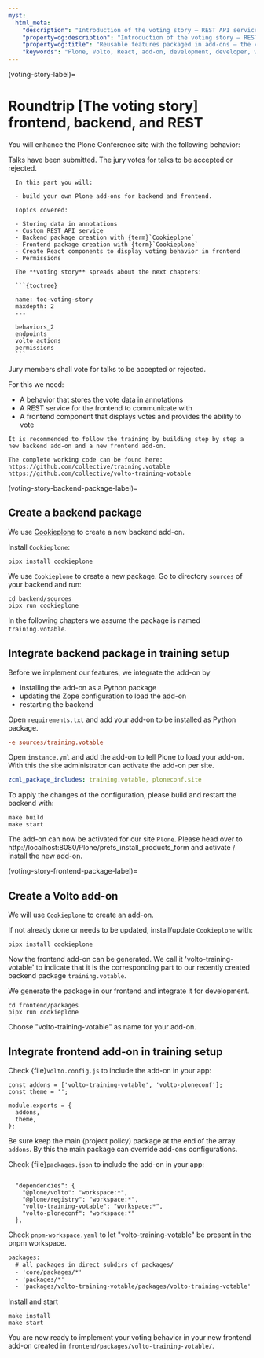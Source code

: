 ```yaml
---
myst:
  html_meta:
    "description": "Introduction of the voting story – REST API services and React components"
    "property=og:description": "Introduction of the voting story – REST API services and React components"
    "property=og:title": "Reusable features packaged in add-ons – the voting story"
    "keywords": "Plone, Volto, React, add-on, development, developer, women in IT, REST API"
---
```



(voting-story-label)=

# Roundtrip [The voting story] frontend, backend, and REST

You will enhance the Plone Conference site with the following behavior:

Talks have been submitted.
The jury votes for talks to be accepted or rejected.

````{card}
  In this part you will:
  
  - build your own Plone add-ons for backend and frontend.
  
  Topics covered:
  
  - Storing data in annotations
  - Custom REST API service
  - Backend package creation with {term}`Cookieplone`
  - Frontend package creation with {term}`Cookieplone`
  - Create React components to display voting behavior in frontend
  - Permissions
  
  The **voting story** spreads about the next chapters:
  
  ```{toctree}
  ---
  name: toc-voting-story
  maxdepth: 2
  ---

  behaviors_2
  endpoints
  volto_actions
  permissions
  ```
````


Jury members shall vote for talks to be accepted or rejected.

For this we need:

- A behavior that stores the vote data in annotations
- A REST service for the frontend to communicate with
- A frontend component that displays votes and provides the ability to vote

```{note}
It is recommended to follow the training by building step by step a new backend add-on and a new frontend add-on.

The complete working code can be found here:
https://github.com/collective/training.votable
https://github.com/collective/volto-training-votable
```


(voting-story-backend-package-label)=

## Create a backend package

We use [Cookieplone](https://github.com/plone/cookieplone) to create a new backend add-on.

Install `Cookieplone`:

```shell
pipx install cookieplone
```

We use `Cookieplone` to create a new package.
Go to directory `sources` of your backend and run:

```shell
cd backend/sources
pipx run cookieplone
```

In the following chapters we assume the package is named `training.votable`.


## Integrate backend package in training setup

Before we implement our features, we integrate the add-on by

- installing the add-on as a Python package
- updating the Zope configuration to load the add-on
- restarting the backend

Open `requirements.txt` and add your add-on to be installed as Python package.

```ini
-e sources/training.votable
```

Open `instance.yml` and add the add-on to tell Plone to load your add-on.
With this the site administrator can activate the add-on per site.

```yaml
zcml_package_includes: training.votable, ploneconf.site
```

To apply the changes of the configuration, please build and restart the backend with:

```shell
make build
make start
```

The add-on can now be activated for our site `Plone`.
Please head over to http://localhost:8080/Plone/prefs_install_products_form and activate / install the new add-on.


(voting-story-frontend-package-label)=

## Create a Volto add-on

We will use `Cookieplone` to create an add-on.

If not already done or needs to be updated, install/update `Cookieplone` with:

```shell
pipx install cookieplone
```

Now the frontend add-on can be generated.
We call it 'volto-training-votable' to indicate that it is the corresponding part to our recently created backend package `training.votable`.

We generate the package in our frontend and integrate it for development.

```shell
cd frontend/packages
pipx run cookieplone
```

Choose "volto-training-votable" as name for your add-on.

## Integrate frontend add-on in training setup

Check {file}`volto.config.js` to include the add-on in your app:

```shell
const addons = ['volto-training-votable', 'volto-ploneconf'];
const theme = '';

module.exports = {
  addons,
  theme,
};
```

Be sure keep the main (project policy) package at the end of the array `addons`.
By this the main package can override add-ons configurations.

Check {file}`packages.json` to include the add-on in your app:

```shell

  "dependencies": {
    "@plone/volto": "workspace:*",
    "@plone/registry": "workspace:*",
    "volto-training-votable": "workspace:*",
    "volto-ploneconf": "workspace:*"
  },
```

Check `pnpm-workspace.yaml` to let "volto-training-votable" be present in the pnpm workspace.

```xml
packages:
  # all packages in direct subdirs of packages/
  - 'core/packages/*'
  - 'packages/*'
  - 'packages/volto-training-votable/packages/volto-training-votable'
```

Install and start

```shell
make install
make start
```

You are now ready to implement your voting behavior in your new frontend add-on created in `frontend/packages/volto-training-votable/`.
